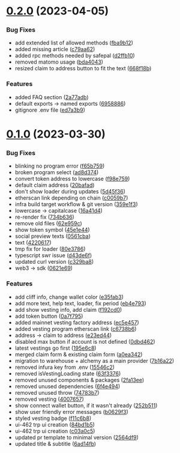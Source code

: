 # [0.2.0](https://github.com/lidofinance/trp-ui/compare/0.1.0...0.2.0) (2023-04-05)


### Bug Fixes

* add extended list of allowed methods ([fba9b12](https://github.com/lidofinance/trp-ui/commit/fba9b12922b5def99a43b97d75bbfdc9273eb4c4))
* added missing article ([c79aa62](https://github.com/lidofinance/trp-ui/commit/c79aa624a4517c8a5e9df9ffaec44bfe3944282f))
* added rpc methods needed by safepal ([d2ffb10](https://github.com/lidofinance/trp-ui/commit/d2ffb1058cd9cb8dd71ed06cab6b0f9d6ceb3de7))
* removed matomo usage ([bda4043](https://github.com/lidofinance/trp-ui/commit/bda4043699eef263841c47f50b1188b1edb3fbf5))
* resized claim to address button to fit the text ([668f18b](https://github.com/lidofinance/trp-ui/commit/668f18ba98fd5a5eb67b2de26bbba6f65df23353))


### Features

* added FAQ section ([2a77adb](https://github.com/lidofinance/trp-ui/commit/2a77adb7e4f4f6f165c12004a1e9f5a6495e0419))
* default exports -> named exports ([6958886](https://github.com/lidofinance/trp-ui/commit/69588867215353ff954de3efa1bf8296acebecfd))
* gitignore .env file ([ed7a3b9](https://github.com/lidofinance/trp-ui/commit/ed7a3b9330fbcc0a9dc4ed8875795453715ae73a))



# [0.1.0](https://github.com/lidofinance/trp-ui/compare/f192cd0e41973c2eeca803388f8088ef7275a412...0.1.0) (2023-03-30)


### Bug Fixes

* blinking no program error ([f65b759](https://github.com/lidofinance/trp-ui/commit/f65b7594b953626b713e1115817d2b9feafeee85))
* broken program select ([ad8d374](https://github.com/lidofinance/trp-ui/commit/ad8d374bd33526b802f027ae702b9e374ec25037))
* convert token address to lowercase ([f98e759](https://github.com/lidofinance/trp-ui/commit/f98e7590e66d40520dffa75050475725cfd15997))
* default claim address ([20bafad](https://github.com/lidofinance/trp-ui/commit/20bafad23151c6d68948bdd6837004f83c437c6f))
* don't show loader during updates ([5d45f36](https://github.com/lidofinance/trp-ui/commit/5d45f36ec7691442e2228b2d2c950e441e1da684))
* etherscan link depending on chain ([c0059b7](https://github.com/lidofinance/trp-ui/commit/c0059b7e8c575be7f90f082250f24cad7d576cc1))
* infra build target workflow & git version ([359e1f3](https://github.com/lidofinance/trp-ui/commit/359e1f3bba36d3d8846a64d196a14ef7ae867443))
* lowercase -> capitalcase ([16a41d4](https://github.com/lidofinance/trp-ui/commit/16a41d4dd7504be3cb505289c3a08a713c3db624))
* re-render fix ([734b636](https://github.com/lidofinance/trp-ui/commit/734b6365ac38f44dff1e2a56ef60753db9706881))
* remove old files ([62e959c](https://github.com/lidofinance/trp-ui/commit/62e959c059331a198574239127fbf7cb88ecec49))
* show token symbol ([45e1e44](https://github.com/lidofinance/trp-ui/commit/45e1e4436d869b8368a40fb4b589ce487fdbafe3))
* social preview texts ([0561cba](https://github.com/lidofinance/trp-ui/commit/0561cba014c79f5a52871a1e1361dbac01145491))
* text ([4220617](https://github.com/lidofinance/trp-ui/commit/42206174ea0020d8747949d15c0a8d1c48a4f803))
* tmp fix for loader ([80e3786](https://github.com/lidofinance/trp-ui/commit/80e37865129e359992839555d5e5e9135693a908))
* typescript swr issue ([d43de6f](https://github.com/lidofinance/trp-ui/commit/d43de6f2474988b703c37a6fa6ec054e9c23853b))
* updated curl version ([c329ba8](https://github.com/lidofinance/trp-ui/commit/c329ba8783b792be9cb5867b1606ddf98e14aca1))
* web3 -> sdk ([0621e69](https://github.com/lidofinance/trp-ui/commit/0621e69af70acc87f0d3dd732bc5620652b33c79))


### Features

* add cliff info, change wallet color ([e35fab3](https://github.com/lidofinance/trp-ui/commit/e35fab307f01174a9aeff65dd32fe6e9a148bc68))
* add more text, help text, loader, fix period ([eb4e793](https://github.com/lidofinance/trp-ui/commit/eb4e793d50cd2dee970f6df341189dea5480fd2c))
* add show vesting info, add claim ([f192cd0](https://github.com/lidofinance/trp-ui/commit/f192cd0e41973c2eeca803388f8088ef7275a412))
* add token button ([0a7f795](https://github.com/lidofinance/trp-ui/commit/0a7f7951bc13d6f827de2d8ffc6798f1b2fbd2f3))
* added mainnet vesting factory address ([ec5e457](https://github.com/lidofinance/trp-ui/commit/ec5e457850a4ca4e31992c041ab0329767a1542e))
* added vesting program etherscan link ([c6738b6](https://github.com/lidofinance/trp-ui/commit/c6738b60b54d2db48849c73b1b9730634dd8ebdf))
* address -> claim to address ([e23ed44](https://github.com/lidofinance/trp-ui/commit/e23ed44d7d5198455be1c6ff37c6df15fef4ca11))
* disabled max button if account is not defined ([0dbd462](https://github.com/lidofinance/trp-ui/commit/0dbd4628643020947f5e4aaa96eec6577bde7138))
* latest vestings go first ([195e6c8](https://github.com/lidofinance/trp-ui/commit/195e6c8ffcb1ec08297bd0bf012b13d9fbb1451a))
* merged claim form & existing claim form ([a0ea342](https://github.com/lidofinance/trp-ui/commit/a0ea342e6dd49776266b26ba0ed1b0fee0d7e11d))
* migration to warehouse + alchemy as a main provider ([7b16a22](https://github.com/lidofinance/trp-ui/commit/7b16a22b549fe8610e1e8b10a813327d71030073))
* removed infura key from .env ([15546c2](https://github.com/lidofinance/trp-ui/commit/15546c2b93b45c3551bab6e21ce2860ffaa6655f))
* removed isVestingLoading state ([63f3376](https://github.com/lidofinance/trp-ui/commit/63f3376775d16e47cd85e4682b8e4b0ae24245dc))
* removed unused components & packages ([2fa13ee](https://github.com/lidofinance/trp-ui/commit/2fa13eeb7e85565423e714a41bc0640f4889bc0f))
* removed unused dependencies ([6f4e494](https://github.com/lidofinance/trp-ui/commit/6f4e494cbf13953e32bf3e97bf4c19e18ad6038a))
* removed unused throw ([74783b7](https://github.com/lidofinance/trp-ui/commit/74783b75a57a3c12e8aa9563188d962b84000848))
* removed vesting ([4007657](https://github.com/lidofinance/trp-ui/commit/4007657dd99ab23f177e617030a249604bbaa629))
* show connect wallet button, if it wasn't already ([252b511](https://github.com/lidofinance/trp-ui/commit/252b51189153e0b7596e1a4402fb12067f849022))
* show user friendly error messages ([b0629f3](https://github.com/lidofinance/trp-ui/commit/b0629f3df0a90a183d745222ec7b2e444ea7e28b))
* styled vesting badge ([f11c6b8](https://github.com/lidofinance/trp-ui/commit/f11c6b8a9a6abb5462ede116f4edda2ec8d1d38e))
* ui-462 trp ui creation ([84bd1b5](https://github.com/lidofinance/trp-ui/commit/84bd1b52e7b38e53290cf75dcdf1f0c3c2f8f894))
* ui-462 trp ui creation ([c03a0c5](https://github.com/lidofinance/trp-ui/commit/c03a0c56d92aa1cdcd7824c37dd98738642f2075))
* updated pr template to minimal version ([2564df9](https://github.com/lidofinance/trp-ui/commit/2564df96cbb37c259a93e2bbfd6677a9053bfdd9))
* updated title & subtitle ([6ad14fb](https://github.com/lidofinance/trp-ui/commit/6ad14fbeafa9a5136d0128a41a0e58aad57b289f))



